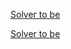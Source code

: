 [Solver to be](https://www.youtube.com/watch?v=0y2L8E4SIXE&list=PLPSFnlxEu99Gc6mSTVoYzPG77tnUW8znJ&index=4&ab_channel=SolverToBe)

[Solver to be](https://www.youtube.com/watch?v=A0DTsg5wRh8&list=PLPSFnlxEu99G0NCAyockiXFJTB-wWaxS-&index=14&ab_channel=SolverToBe)
